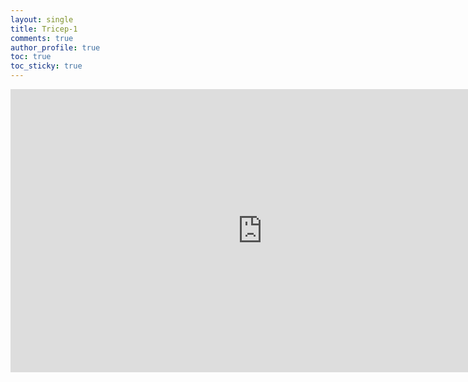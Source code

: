 ```yaml
---
layout: single
title: Tricep-1
comments: true
author_profile: true
toc: true
toc_sticky: true
---
```


<iframe
  width="806"
  height="453"
  src="https://www.youtube.com/embed/tMyFe-IL7Ks"
  frameborder="0"
  allow="accelerometer; autoplay; encrypted-media; gyroscope; picture-in-picture"
  allowfullscreen>
</iframe>
